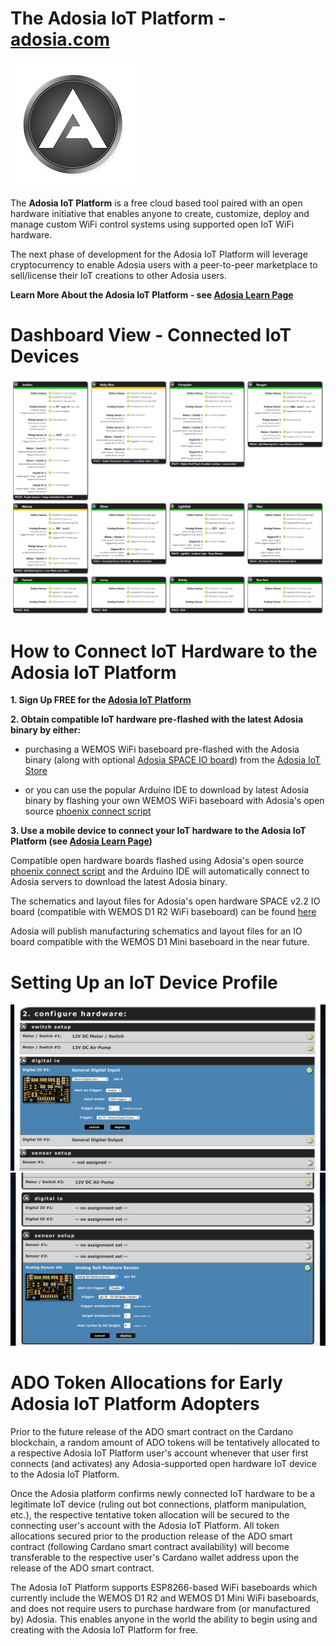 # The Adosia IoT Platform - [adosia.com](https://adosia.com)

<img src='./images/adosia-icon-200.png' />

The **Adosia IoT Platform** is a free cloud based tool paired with an open hardware initiative that enables anyone to create, customize, deploy and manage custom WiFi control systems using supported open IoT WiFi hardware.

The next phase of development for the Adosia IoT Platform will leverage cryptocurrency to enable Adosia users with a peer-to-peer marketplace to sell/license their IoT creations to other Adosia users.

**Learn More About the Adosia IoT Platform - see [Adosia Learn Page](https://adosia.com/faq)**


# Dashboard View - Connected IoT Devices
<img src='./images/iot_dashboard_1.png' />



# How to Connect IoT Hardware to the Adosia IoT Platform

**1. Sign Up FREE for the [Adosia IoT Platform](https://adosia.com)**


**2. Obtain compatible IoT hardware pre-flashed with the latest Adosia binary by either:**

  - purchasing a WEMOS WiFi baseboard pre-flashed with the Adosia binary (along with optional [Adosia SPACE IO board](https://adosia.io/product/adosia-iot-space-io-board-shield/)) from the [Adosia IoT Store](https://adosia.io)
 
  - or you can use the popular Arduino IDE to download by latest Adosia binary by flashing your own WEMOS WiFi baseboard with Adosia's open source [phoenix connect script](https://github.com/adosia/adosia-iot/tree/master/SPACE_v2.2/adosia_phoenix)


**3. Use a mobile device to connect your IoT hardware to the Adosia IoT Platform (see [Adosia Learn Page](https://adosia.com/faq))**
  

Compatible open hardware boards flashed using Adosia's open source [phoenix connect script](https://github.com/adosia/adosia-iot/tree/master/SPACE_v2.2/adosia_phoenix) and the Arduino IDE will automatically connect to Adosia servers to download the latest Adosia binary.

The schematics and layout files for Adosia's open hardware SPACE v2.2 IO board (compatible with WEMOS D1 R2 WiFi baseboard) can be found [here](https://github.com/adosia/adosia-iot/tree/master/SPACE_v2.2/hardware/IO_BOARD_WEMOS_D1R2)

Adosia will publish manufacturing schematics and layout files for an IO board compatible with the WEMOS D1 Mini baseboard in the near future.



# Setting Up an IoT Device Profile
<img src='./images/iot_dashboard_2.png' />
<img src='./images/iot_dashboard_3.png' />



# ADO Token Allocations for Early Adosia IoT Platform Adopters

Prior to the future release of the ADO smart contract on the Cardano blockchain, a random amount of ADO tokens will be tentatively allocated to a respective
Adosia IoT Platform user's account whenever that user first connects (and activates) any Adosia-supported open hardware IoT device to the Adosia IoT Platform.


Once the Adosia platform confirms newly connected IoT hardware to be a legitimate IoT device (ruling out bot connections, platform manipulation, etc.),
the respective tentative token allocation will be secured to the connecting user's account with the Adosia IoT Platform. All token allocations secured prior to the production release
of the ADO smart contract (following Cardano smart contract availability) will become transferable to the respective user's Cardano wallet address upon the release of the ADO smart contract.


The Adosia IoT Platform supports ESP8266-based WiFi baseboards which currently include the WEMOS D1 R2 and WEMOS D1 Mini WiFi baseboards,
and does not require users to purchase hardware from (or manufactured by) Adosia.  This enables anyone in the world the ability to begin using and creating with the Adosia IoT Platform for free.


